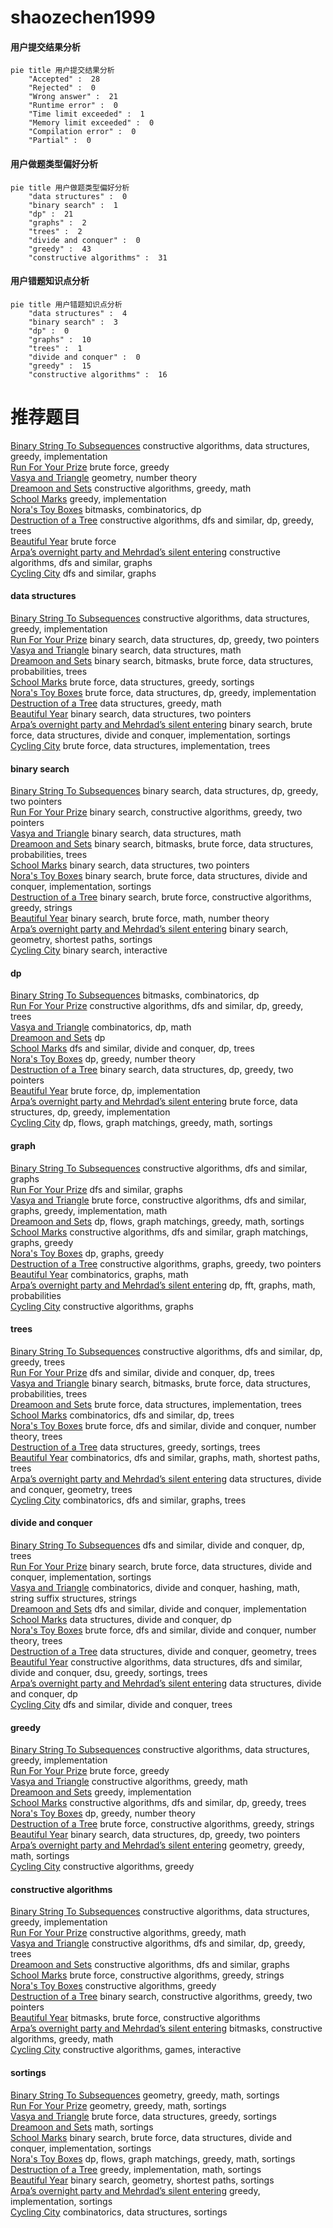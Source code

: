 # shaozechen1999
<!-- tabs:start -->
#### **用户提交结果分析**

```mermaid
pie title 用户提交结果分析
    "Accepted" :  28
    "Rejected" :  0
    "Wrong answer" :  21
    "Runtime error" :  0
    "Time limit exceeded" :  1
    "Memory limit exceeded" :  0
    "Compilation error" :  0
    "Partial" :  0
```
#### **用户做题类型偏好分析**

```mermaid
pie title 用户做题类型偏好分析
    "data structures" :  0
    "binary search" :  1
    "dp" :  21
    "graphs" :  2
    "trees" :  2
    "divide and conquer" :  0
    "greedy" :  43
    "constructive algorithms" :  31
```
#### **用户错题知识点分析**

```mermaid
pie title 用户错题知识点分析
    "data structures" :  4
    "binary search" :  3
    "dp" :  0
    "graphs" :  10
    "trees" :  1
    "divide and conquer" :  0
    "greedy" :  15
    "constructive algorithms" :  16
```
<!-- tabs:end -->
# 推荐题目
[Binary String To Subsequences](http://codeforces.com/problemset/problem/1399/D)		constructive algorithms,
                        data structures,
                        greedy,
                        implementation		  
[Run For Your Prize](http://codeforces.com/problemset/problem/938/B)		brute force,
                        greedy		  
[Vasya and Triangle](https://codeforces.com/contest/1058/problem/D)		geometry,
                        number theory		  
[Dreamoon and Sets](https://codeforces.com/contest/477/problem/B)		constructive algorithms,
                        greedy,
                        math		  
[School Marks](http://codeforces.com/problemset/problem/540/B)		greedy,
                        implementation		  
[Nora's Toy Boxes](http://codeforces.com/problemset/problem/1292/F)		bitmasks,
                        combinatorics,
                        dp		  
[Destruction of a Tree](http://codeforces.com/problemset/problem/963/B)		constructive algorithms,
                        dfs and similar,
                        dp,
                        greedy,
                        trees		  
[Beautiful Year](http://codeforces.com/problemset/problem/271/A)		brute force		  
[Arpa’s overnight party and Mehrdad’s silent entering](http://codeforces.com/problemset/problem/741/C)		constructive algorithms,
                        dfs and similar,
                        graphs		  
[Cycling City](http://codeforces.com/problemset/problem/521/E)		dfs and similar,
                        graphs		  
<!-- tabs:start -->
#### **data structures**
[Binary String To Subsequences](http://codeforces.com/problemset/problem/1399/D)		constructive algorithms,
                        data structures,
                        greedy,
                        implementation		  
[Run For Your Prize](http://codeforces.com/problemset/problem/1492/C)		binary search,
                        data structures,
                        dp,
                        greedy,
                        two pointers		  
[Vasya and Triangle](http://codeforces.com/problemset/problem/1490/G)		binary search,
                        data structures,
                        math		  
[Dreamoon and Sets](http://codeforces.com/problemset/problem/1479/D)		binary search,
                        bitmasks,
                        brute force,
                        data structures,
                        probabilities,
                        trees		  
[School Marks](http://codeforces.com/problemset/problem/1497/A)		brute force,
                        data structures,
                        greedy,
                        sortings		  
[Nora's Toy Boxes](http://codeforces.com/problemset/problem/1491/C)		brute force,
                        data structures,
                        dp,
                        greedy,
                        implementation		  
[Destruction of a Tree](http://codeforces.com/problemset/problem/1492/B)		data structures,
                        greedy,
                        math		  
[Beautiful Year](http://codeforces.com/problemset/problem/1436/E)		binary search,
                        data structures,
                        two pointers		  
[Arpa’s overnight party and Mehrdad’s silent entering](http://codeforces.com/problemset/problem/1461/D)		binary search,
                        brute force,
                        data structures,
                        divide and conquer,
                        implementation,
                        sortings		  
[Cycling City](http://codeforces.com/problemset/problem/1511/C)		brute force,
                        data structures,
                        implementation,
                        trees		  
#### **binary search**
[Binary String To Subsequences](http://codeforces.com/problemset/problem/1492/C)		binary search,
                        data structures,
                        dp,
                        greedy,
                        two pointers		  
[Run For Your Prize](http://codeforces.com/problemset/problem/1463/D)		binary search,
                        constructive algorithms,
                        greedy,
                        two pointers		  
[Vasya and Triangle](http://codeforces.com/problemset/problem/1490/G)		binary search,
                        data structures,
                        math		  
[Dreamoon and Sets](http://codeforces.com/problemset/problem/1479/D)		binary search,
                        bitmasks,
                        brute force,
                        data structures,
                        probabilities,
                        trees		  
[School Marks](http://codeforces.com/problemset/problem/1436/E)		binary search,
                        data structures,
                        two pointers		  
[Nora's Toy Boxes](http://codeforces.com/problemset/problem/1461/D)		binary search,
                        brute force,
                        data structures,
                        divide and conquer,
                        implementation,
                        sortings		  
[Destruction of a Tree](http://codeforces.com/problemset/problem/1493/C)		binary search,
                        brute force,
                        constructive algorithms,
                        greedy,
                        strings		  
[Beautiful Year](http://codeforces.com/problemset/problem/1487/D)		binary search,
                        brute force,
                        math,
                        number theory		  
[Arpa’s overnight party and Mehrdad’s silent entering](http://codeforces.com/problemset/problem/1486/B)		binary search,
                        geometry,
                        shortest paths,
                        sortings		  
[Cycling City](http://codeforces.com/problemset/problem/1486/C1)		binary search,
                        interactive		  
#### **dp**
[Binary String To Subsequences](http://codeforces.com/problemset/problem/1292/F)		bitmasks,
                        combinatorics,
                        dp		  
[Run For Your Prize](http://codeforces.com/problemset/problem/963/B)		constructive algorithms,
                        dfs and similar,
                        dp,
                        greedy,
                        trees		  
[Vasya and Triangle](http://codeforces.com/problemset/problem/37/D)		combinatorics,
                        dp,
                        math		  
[Dreamoon and Sets](http://codeforces.com/problemset/problem/1132/F)		dp		  
[School Marks](http://codeforces.com/problemset/problem/337/D)		dfs and similar,
                        divide and conquer,
                        dp,
                        trees		  
[Nora's Toy Boxes](http://codeforces.com/problemset/problem/1005/D)		dp,
                        greedy,
                        number theory		  
[Destruction of a Tree](http://codeforces.com/problemset/problem/1492/C)		binary search,
                        data structures,
                        dp,
                        greedy,
                        two pointers		  
[Beautiful Year](https://codeforces.com/contest/1457/problem/C)		brute force,
                        dp,
                        implementation		  
[Arpa’s overnight party and Mehrdad’s silent entering](http://codeforces.com/problemset/problem/1491/C)		brute force,
                        data structures,
                        dp,
                        greedy,
                        implementation		  
[Cycling City](http://codeforces.com/problemset/problem/1437/C)		dp,
                        flows,
                        graph matchings,
                        greedy,
                        math,
                        sortings		  
#### **graph**
[Binary String To Subsequences](http://codeforces.com/problemset/problem/741/C)		constructive algorithms,
                        dfs and similar,
                        graphs		  
[Run For Your Prize](http://codeforces.com/problemset/problem/521/E)		dfs and similar,
                        graphs		  
[Vasya and Triangle](http://codeforces.com/problemset/problem/1487/C)		brute force,
                        constructive algorithms,
                        dfs and similar,
                        graphs,
                        greedy,
                        implementation,
                        math		  
[Dreamoon and Sets](http://codeforces.com/problemset/problem/1437/C)		dp,
                        flows,
                        graph matchings,
                        greedy,
                        math,
                        sortings		  
[School Marks](http://codeforces.com/problemset/problem/1470/D)		constructive algorithms,
                        dfs and similar,
                        graph matchings,
                        graphs,
                        greedy		  
[Nora's Toy Boxes](http://codeforces.com/problemset/problem/1476/C)		dp,
                        graphs,
                        greedy		  
[Destruction of a Tree](http://codeforces.com/problemset/problem/1304/D)		constructive algorithms,
                        graphs,
                        greedy,
                        two pointers		  
[Beautiful Year](http://codeforces.com/problemset/problem/1475/C)		combinatorics,
                        graphs,
                        math		  
[Arpa’s overnight party and Mehrdad’s silent entering](http://codeforces.com/problemset/problem/553/E)		dp,
                        fft,
                        graphs,
                        math,
                        probabilities		  
[Cycling City](http://codeforces.com/problemset/problem/1495/C)		constructive algorithms,
                        graphs		  
#### **trees**
[Binary String To Subsequences](http://codeforces.com/problemset/problem/963/B)		constructive algorithms,
                        dfs and similar,
                        dp,
                        greedy,
                        trees		  
[Run For Your Prize](http://codeforces.com/problemset/problem/337/D)		dfs and similar,
                        divide and conquer,
                        dp,
                        trees		  
[Vasya and Triangle](http://codeforces.com/problemset/problem/1479/D)		binary search,
                        bitmasks,
                        brute force,
                        data structures,
                        probabilities,
                        trees		  
[Dreamoon and Sets](http://codeforces.com/problemset/problem/1511/C)		brute force,
                        data structures,
                        implementation,
                        trees		  
[School Marks](http://codeforces.com/problemset/problem/1499/F)		combinatorics,
                        dfs and similar,
                        dp,
                        trees		  
[Nora's Toy Boxes](http://codeforces.com/problemset/problem/1491/E)		brute force,
                        dfs and similar,
                        divide and conquer,
                        number theory,
                        trees		  
[Destruction of a Tree](http://codeforces.com/problemset/problem/1466/D)		data structures,
                        greedy,
                        sortings,
                        trees		  
[Beautiful Year](http://codeforces.com/problemset/problem/1495/D)		combinatorics,
                        dfs and similar,
                        graphs,
                        math,
                        shortest paths,
                        trees		  
[Arpa’s overnight party and Mehrdad’s silent entering](http://codeforces.com/problemset/problem/1303/G)		data structures,
                        divide and conquer,
                        geometry,
                        trees		  
[Cycling City](http://codeforces.com/problemset/problem/1454/E)		combinatorics,
                        dfs and similar,
                        graphs,
                        trees		  
#### **divide and conquer**
[Binary String To Subsequences](http://codeforces.com/problemset/problem/337/D)		dfs and similar,
                        divide and conquer,
                        dp,
                        trees		  
[Run For Your Prize](http://codeforces.com/problemset/problem/1461/D)		binary search,
                        brute force,
                        data structures,
                        divide and conquer,
                        implementation,
                        sortings		  
[Vasya and Triangle](http://codeforces.com/problemset/problem/1466/G)		combinatorics,
                        divide and conquer,
                        hashing,
                        math,
                        string suffix structures,
                        strings		  
[Dreamoon and Sets](http://codeforces.com/problemset/problem/1490/D)		dfs and similar,
                        divide and conquer,
                        implementation		  
[School Marks](https://codeforces.com/contest/1483/problem/C)		data structures,
                        divide and conquer,
                        dp		  
[Nora's Toy Boxes](http://codeforces.com/problemset/problem/1491/E)		brute force,
                        dfs and similar,
                        divide and conquer,
                        number theory,
                        trees		  
[Destruction of a Tree](http://codeforces.com/problemset/problem/1303/G)		data structures,
                        divide and conquer,
                        geometry,
                        trees		  
[Beautiful Year](http://codeforces.com/problemset/problem/1494/D)		constructive algorithms,
                        data structures,
                        dfs and similar,
                        divide and conquer,
                        dsu,
                        greedy,
                        sortings,
                        trees		  
[Arpa’s overnight party and Mehrdad’s silent entering](http://codeforces.com/problemset/problem/1482/E)		data structures,
                        divide and conquer,
                        dp		  
[Cycling City](http://codeforces.com/problemset/problem/566/C)		dfs and similar,
                        divide and conquer,
                        trees		  
#### **greedy**
[Binary String To Subsequences](http://codeforces.com/problemset/problem/1399/D)		constructive algorithms,
                        data structures,
                        greedy,
                        implementation		  
[Run For Your Prize](http://codeforces.com/problemset/problem/938/B)		brute force,
                        greedy		  
[Vasya and Triangle](https://codeforces.com/contest/477/problem/B)		constructive algorithms,
                        greedy,
                        math		  
[Dreamoon and Sets](http://codeforces.com/problemset/problem/540/B)		greedy,
                        implementation		  
[School Marks](http://codeforces.com/problemset/problem/963/B)		constructive algorithms,
                        dfs and similar,
                        dp,
                        greedy,
                        trees		  
[Nora's Toy Boxes](http://codeforces.com/problemset/problem/1005/D)		dp,
                        greedy,
                        number theory		  
[Destruction of a Tree](http://codeforces.com/problemset/problem/1496/A)		brute force,
                        constructive algorithms,
                        greedy,
                        strings		  
[Beautiful Year](http://codeforces.com/problemset/problem/1492/C)		binary search,
                        data structures,
                        dp,
                        greedy,
                        two pointers		  
[Arpa’s overnight party and Mehrdad’s silent entering](https://codeforces.com/contest/1496/problem/C)		geometry,
                        greedy,
                        math,
                        sortings		  
[Cycling City](http://codeforces.com/problemset/problem/1493/A)		constructive algorithms,
                        greedy		  
#### **constructive algorithms**
[Binary String To Subsequences](http://codeforces.com/problemset/problem/1399/D)		constructive algorithms,
                        data structures,
                        greedy,
                        implementation		  
[Run For Your Prize](https://codeforces.com/contest/477/problem/B)		constructive algorithms,
                        greedy,
                        math		  
[Vasya and Triangle](http://codeforces.com/problemset/problem/963/B)		constructive algorithms,
                        dfs and similar,
                        dp,
                        greedy,
                        trees		  
[Dreamoon and Sets](http://codeforces.com/problemset/problem/741/C)		constructive algorithms,
                        dfs and similar,
                        graphs		  
[School Marks](http://codeforces.com/problemset/problem/1496/A)		brute force,
                        constructive algorithms,
                        greedy,
                        strings		  
[Nora's Toy Boxes](http://codeforces.com/problemset/problem/1493/A)		constructive algorithms,
                        greedy		  
[Destruction of a Tree](http://codeforces.com/problemset/problem/1463/D)		binary search,
                        constructive algorithms,
                        greedy,
                        two pointers		  
[Beautiful Year](https://codeforces.com/contest/1456/problem/B)		bitmasks,
                        brute force,
                        constructive algorithms		  
[Arpa’s overnight party and Mehrdad’s silent entering](http://codeforces.com/problemset/problem/1492/D)		bitmasks,
                        constructive algorithms,
                        greedy,
                        math		  
[Cycling City](https://codeforces.com/contest/1504/problem/D)		constructive algorithms,
                        games,
                        interactive		  
#### **sortings**
[Binary String To Subsequences](https://codeforces.com/contest/1496/problem/C)		geometry,
                        greedy,
                        math,
                        sortings		  
[Run For Your Prize](http://codeforces.com/problemset/problem/1495/A)		geometry,
                        greedy,
                        math,
                        sortings		  
[Vasya and Triangle](http://codeforces.com/problemset/problem/1497/A)		brute force,
                        data structures,
                        greedy,
                        sortings		  
[Dreamoon and Sets](http://codeforces.com/problemset/problem/1427/A)		math,
                        sortings		  
[School Marks](http://codeforces.com/problemset/problem/1461/D)		binary search,
                        brute force,
                        data structures,
                        divide and conquer,
                        implementation,
                        sortings		  
[Nora's Toy Boxes](http://codeforces.com/problemset/problem/1437/C)		dp,
                        flows,
                        graph matchings,
                        greedy,
                        math,
                        sortings		  
[Destruction of a Tree](http://codeforces.com/problemset/problem/1473/A)		greedy,
                        implementation,
                        math,
                        sortings		  
[Beautiful Year](http://codeforces.com/problemset/problem/1486/B)		binary search,
                        geometry,
                        shortest paths,
                        sortings		  
[Arpa’s overnight party and Mehrdad’s silent entering](http://codeforces.com/problemset/problem/1480/B)		greedy,
                        implementation,
                        sortings		  
[Cycling City](http://codeforces.com/problemset/problem/1420/D)		combinatorics,
                        data structures,
                        sortings		  
<!-- tabs:end -->
